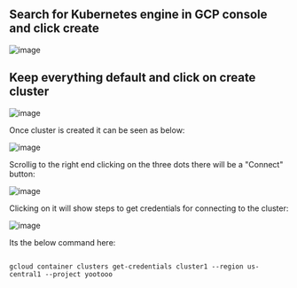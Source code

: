 ## Search for Kubernetes engine in GCP console and click create
![image](https://github.com/devashish234073/cloud-experiments/assets/20777854/2ee7a033-9430-4e39-a36d-20e1801c3794)

## Keep everything default and click on create cluster

![image](https://github.com/devashish234073/cloud-experiments/assets/20777854/e9f7d590-e42f-4231-88b3-565132506cc3)

Once cluster is created it can be seen as below:

![image](https://github.com/devashish234073/cloud-experiments/assets/20777854/d85ae0ed-66f7-487e-b353-b4016ab062e5)

Scrollig to the right end clicking on the three dots there will be a "Connect" button:

![image](https://github.com/devashish234073/cloud-experiments/assets/20777854/5ff44ce7-60bc-410b-8b0e-50e87819a1cf)

Clicking on it will show steps to get credentials for connecting to the cluster:

![image](https://github.com/devashish234073/cloud-experiments/assets/20777854/e785fbe5-4fbd-4fce-822b-ce99b7c793e9)

Its the below command here:

<code>
gcloud container clusters get-credentials cluster1 --region us-central1 --project yootooo
</code>






